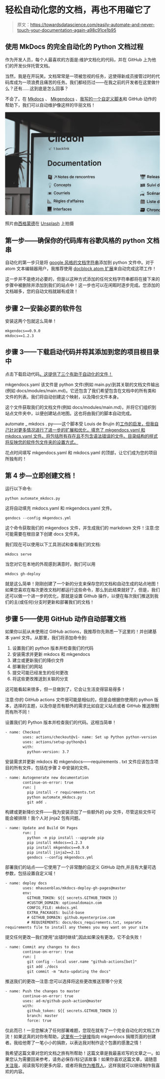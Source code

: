 # 轻松自动化您的文档，再也不用碰它了

> 原文：<https://towardsdatascience.com/easily-automate-and-never-touch-your-documentation-again-a98c91ce1b95>

## 使用 MkDocs 的完全自动化的 Python 文档过程

作为开发人员，每个人最喜欢的方面是:维护文档化的代码，并在 GitHub 上为他们的开发伙伴托管文档。

当然，我是在开玩笑。文档常常是一项被忽视的任务，这使得新成员接管过时的代码库成为一项浪费且痛苦的任务。我们都经历过——在我之前的开发者在这里做什么？还有……这到底是怎么回事？

不会了。在 [Mkdocs](https://www.mkdocs.org/) 、 [Mkgendocs](https://github.com/davidenunes/mkgendocs) 、[我写的一个自定义脚本](https://github.com/jeremydiba/automatic-mkgendocs)和 GitHub 动作的帮助下，我们可以自动维护像这样的华丽文档！

![](img/e21682991dcc14996e803025be508c7c.png)

照片由[西格蒙德](https://unsplash.com/@sigmund?utm_source=medium&utm_medium=referral)在 [Unsplash](https://unsplash.com?utm_source=medium&utm_medium=referral) 上拍摄

## 第一步——确保你的代码库有谷歌风格的 python 文档串

自动化的第一步只是将 [google 风格的文档字符串](https://sphinxcontrib-napoleon.readthedocs.io/en/latest/example_google.html)添加到 python 文件中。对于 atom 文本编辑器用户，我推荐使用 [docblock atom 扩展](https://atom.io/packages/docblock-python)来自动完成这项工作！

这一步并不是绝对必要的，但是以这种方式添加的任何文档字符串都将在接下来的步骤中被删除并添加到我们的站点中！这一步也可以在闲暇时逐步完成。您添加的文档越多，您的自动文档就越有成效！

## 步骤 2—安装必要的软件包

安装这两个包就这么简单！

```
mkgendocs==0.9.0
mkdocs==1.2.3
```

## 步骤 3——下载启动代码并将其添加到您的项目根目录中

点击下载启动代码[。这提供了三个有助于自动化的文件！](https://github.com/jeremydiba/automatic-mkgendocs/tree/main)

mkgendocs.yaml 该文件是 python 文件(例如 main.py)到其关联的文档文件输出(例如 docs/modules/main.md)。它还包含了我们希望包含在文档中的所有类和文件的列表。我们将自动创建这个映射，以及降价文件本身。

这个文件获取我们的文档文件(例如 docs/modules/main.md)，并将它们组织到站点文件夹中，以便创建站点地图。这也将由我们的脚本自动完成。

automate _ mkdocs . py——这个脚本受 Louis de Brujin 的[工作的启发，但我自己针对更多情况进行了进一步的扩展和优化，填充了 mkgendocs.yaml 和 mkdocs.yaml 文件。将包括所有存在且不包含语法错误的文件。目录结构的样式将反映您的软件包文件夹的设置方式。](/five-tips-for-automatic-python-documentation-7513825b760e)

花点时间填写 mkgendocs.yaml 和 mkdocs.yaml 的顶部，让它们成为您的项目所独有的！

[](/why-is-thunderbolt-3-such-a-huge-deal-and-why-apple-loves-them-614542d32dc2)  

## 第 4 步—立即创建文档！

运行以下命令:

```
python automate_mkdocs.py 
```

这将自动填充 mkdocs.yaml 和 mkgendocs.yaml 文件。

```
gendocs --config mkgendocs.yml
```

这个命令获取我们的 mkgendocs 文件，并生成我们的 markdown 文件！注意:您可能需要在根目录下创建 docs 文件夹。

我们现在可以使用以下工具测试和查看我们的文档:

```
mkdocs serve
```

当您对它在本地的外观感到满意时，我们可以用

```
mkdocs gh-deploy
```

就是这么简单！刚刚创建了一个新的分支来保存您的文档和自动生成的站点地图！如果您喜欢在每次更改文档时都运行这些命令，那么到此结束就好了，但是，我们还可以做一个进一步的优化，那就是设置 Github 操作，以便在每次我们推送到我们的主(或任何)分支时更新和部署我们的文档！

## 步骤 5——使用 GitHub 动作自动部署文档

如果你以前从未使用过 GitHub actions，我推荐你先熟悉一下这里的！并创建基本 yaml 文件。从那里，我们将添加命令到:

1.  设置我们的 python 版本并检查我们的代码
2.  安装需求并更新 mkdocs 和 mkgendocs
3.  建立或更新我们的降价文件
4.  部署我们的网站
5.  提交可能已经发生的任何更改
6.  将这些更改推送到关联的分支

这可能看起来很多，但一旦做到了，它会让生活变得容易得多！

注意:你的 GitHub actions 文件很可能是相似的，但是会根据你使用的 python 版本，选择的主题，以及你是否有额外的需求比如自定义站点或者 GitHub 推送限制而有所不同！

设置我们的 Python 版本并检查我们的代码。这相当简单！

```
- name: Checkout
        uses: actions/checkout@v1- name: Set up Python python-version
        uses: actions/setup-python@v1
        with:
          python-version: 3.7
```

安装需求并更新 mkdocs 和 mkgendocs——requirements . txt 文件应该包含项目的所有文件，包括在步骤 2 中安装的文件。

```
- name: Autogenerate new documentation
        continue-on-error: true
        run: |
          pip install -r requirements.txt
          python automate_mkdocs.py
          git add .
```

构建或更新降价文件——我为安装添加了一些额外的 pip 文件，尽管这些文件可能会被排除！我个人对 jinja2 包有问题。

```
- name: Update and Build GH Pages
        run: |
          python -m pip install --upgrade pip
          pip install mkdocs==1.2.3
          pip install mkgendocs==0.9.0
          pip install jinja2==2.11
          gendocs --config mkgendocs.yml
```

部署我们的站点——它使用了一个非常酷的自定义 GitHub 动作,并且有大量可选参数，包括设置自定义域！

```
- name: deploy docs
        uses: mhausenblas/mkdocs-deploy-gh-pages@master
        env:
          GITHUB_TOKEN: ${{ secrets.GITHUB_TOKEN }}
          #CUSTOM_DOMAIN: optionaldomain.com
          CONFIG_FILE: mkdocs.yml
          EXTRA_PACKAGES: build-base
          # GITHUB_DOMAIN: github.myenterprise.com
          # REQUIREMENTS: docs/docs_requirements.txt, separate requirements file to install any themes you may want on your site 
```

提交任何更改—我们使用“出错时继续”,因此如果没有更改，它不会失败！

```
- name: Commit any changes to docs
        continue-on-error: true
        run: |
          git config --local user.name "github-actions[bot]"
          git add ./docs
          git commit -m "Auto-updating the docs"
```

推送我们的更改—注意:您可以选择将这些更改推送至哪个分支

```
- name: Push the changes to master
        continue-on-error: true
        uses: ad-m/github-push-action@master
        with:
          github_token: ${{ secrets.GITHUB_TOKEN }}
          branch: master
          force: true
```

仅此而已！一旦您解决了任何部署难题，您现在就有了一个完全自动化的文档工作流！如果这真的对你有帮助，[这里有一个链接](https://ko-fi.com/davidenunes)指向 mkgendocs 捐赠页面的创建者。我给他寄了一笔小小的捐款，以表达我对制作这个包裹的感激之情！

我希望这篇文章对您的文档之旅有所帮助！这篇文章是我最喜欢写的文章之一。如果您认为需要回来参考，请务必保存/标记该故事！如果你喜欢这篇文章，请随意[关注我](https://jerdibattista.medium.com/)，阅读我写的更多内容，或者将我[作为推荐人](https://jerdibattista.medium.com/membership)，这样我就可以继续制作我喜欢的内容。

[](/the-best-python-sentiment-analysis-package-1-huge-common-mistake-d6da9ad6cdeb) 